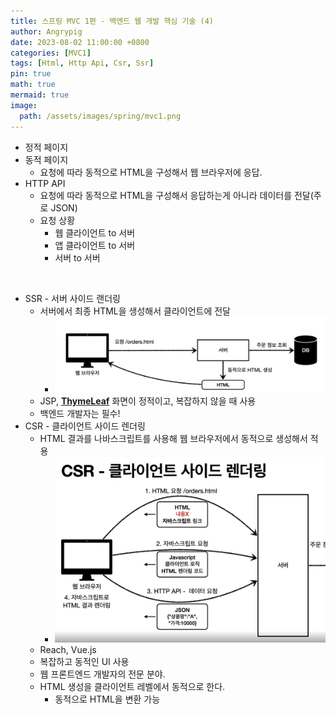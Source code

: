 ```yaml
---
title: 스프링 MVC 1편 - 백엔드 웹 개발 핵심 기술 (4)
author: Angrypig
date: 2023-08-02 11:00:00 +0800
categories: [MVC1]
tags: [Html, Http Api, Csr, Ssr]
pin: true
math: true
mermaid: true
image:
  path: /assets/images/spring/mvc1.png
---
```


- 정적 페이지 
- 동적 페이지
  - 요청에 따라 동적으로 HTML을 구성해서 웹 브라우저에 응답.
- HTTP API 
  - 요청에 따라 동적으로 HTML을 구성해서 응답하는게 아니라 데이터를 전달(주로 JSON)
  - 요청 상황
    - 웹 클라이언트 to 서버
    - 앱 클라이언트 to 서버
    - 서버 to 서버

<br>

- SSR - 서버 사이드 랜더링
  - 서버에서 최종 HTML을 생성해서 클라이언트에 전달
    - ![SSR](/assets/images/spring/mvc1/SSR.png)
  - JSP, **<u>ThymeLeaf</u>**
   화면이 정적이고, 복잡하지 않을 때 사용
  - 백엔드 개발자는 필수!
- CSR - 클라이언트 사이드 렌더링
  - HTML 결과를 나바스크립트를 사용해 웹 브라우저에서 동적으로 생성해서 적용
    - ![CSR](/assets/images/spring/mvc1/CSR.png)
  - Reach, Vue.js
  - 복잡하고 동적인 UI 사용
  - 웹 프론트엔드 개발자의 전문 분야.
  - HTML 생성을 클라이언트 레벨에서 동적으로 한다.
    - 동적으로 HTML을 변환 가능

<br>




